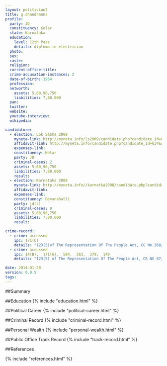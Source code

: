 ```yaml
---
layout: politician2
title: g.chandranna
profile: 
  party: JD
  constituency: Kolar
  state: Karnataka
  education: 
    level: 12th Pass
    details: diploma in electrician
  photo: 
  sex: 
  caste: 
  religion: 
  current-office-title: 
  crime-accusation-instances: 2
  date-of-birth: 1954
  profession: 
  networth: 
    assets: 5,60,96,750
    liabilities: 7,00,000
  pan: 
  twitter: 
  website: 
  youtube-interview: 
  wikipedia: 

candidature: 
  - election: Lok Sabha 2009
    myneta-link: http://myneta.info/ls2009/candidate.php?candidate_id=634
    affidavit-link: http://myneta.info/candidate.php?candidate_id=634&scan=original
    expenses-link: 
    constituency: Kolar 
    party: JD
    criminal-cases: 2
    assets: 5,60,96,750
    liabilities: 7,00,000
    result:  
  - election: Karnataka 2008
    myneta-link: http://myneta.info//karnatka2008/candidate.php?candidate_id=80
    affidavit-link: 
    expenses-link: 
    constituency: Devanahalli 
    party: jd(s)
    criminal-cases: 0
    assets: 5,60,96,750
    liabilities: 7,00,000
    result:  

crime-record: 
  - crime: accussed
    ipc: 171(C)
    details: "123(5)of The Representation Of The People Act, CC No.368/08. . The Civil Judge and JMFC Doddaballabur. . Date- 14/8/2008" 
  - crime: accussed
    ipc: 14(B),  171(G),  504,  363,  379,  149
    details: "123(5) of The Representation Of The People Act, CR NO 87/08. . The Civil Judge and JMFC Devanahalli. . Date- 24/4/2008" 

date: 2014-01-28
version: 0.0.5
tags: 
---
```

##Summary


##Education
{% include "education.html" %}


##Political Career
{% include "political-career.html" %}


##Criminal Record
{% include "criminal-record.html" %}


##Personal Wealth
{% include "personal-wealth.html" %}


##Public Office Track Record
{% include "track-record.html" %}


##References


{% include "references.html" %}
